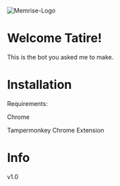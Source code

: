 ![Memrise-Logo](https://user-images.githubusercontent.com/87650074/165591181-14d0069e-97e9-43db-9bd4-8b4e9b3d49c4.png)
# Welcome Tatire!
This is the bot you asked me to make.
# Installation
Requirements:

Chrome

Tampermonkey Chrome Extension
# Info
v1.0
